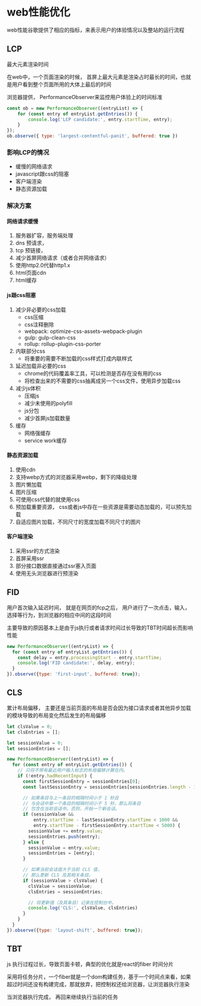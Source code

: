 # web性能优化

web性能谷歌提供了相应的指标，来表示用户的体验情况以及整站的运行流程

## LCP

最大元素渲染时间

在web中，一个页面渲染的时候， 首屏上最大元素是渲染占时最长的时间，也就是用户看到整个页面所用的大体上最后的时间

浏览器提供， PerformanceObserver来监控用户体验上的时间标准

```js
const ob = new PerformanceObserver((entryList) => {
    for (const entry of entryList.getEntries()) {
        console.log('LCP candidate:', entry.startTime, entry);
    }
});
ob.observe({ type: 'largest-contentful-panit', buffered: true })
```

### 影响LCP的情况

- 缓慢的网络请求
- javascript跟css的阻塞
- 客户端渲染
- 静态资源加载

### 解决方案

#### 网络请求缓慢

1. 服务器扩容，服务端处理
2. dns 预请求， <link rel="dns-prefetch">
3. tcp 预链接， <link rel="preconnect">
4. 减少首屏网络请求（或者合并网络请求）
5. 使用http2.0代替http1.x
6. html页面cdn
7. html缓存

#### js跟css阻塞

1. 减少非必要的css加载
    - css压缩
    - css注释删除
    - webpack: optimize-css-assets-webpack-plugin
    - gulp: gulp-clean-css
    - rollup: rollup-plugin-css-porter
2. 内联部分css
    - 将重要的需要不断加载的css样式打成内联样式
3. 延迟加载非必要的css
    - chrome的代码覆盖率工具，可以检测是否存在没有用的css
    - 将检查出来的不需要的css抽离成另一个css文件，使用异步加载css
4. 减少js体积
    - 压缩js
    - 减少未使用的polyfill
    - js分包
    - 减少首屏js加载数量
5. 缓存
    - 网络强缓存
    - service work缓存

#### 静态资源加载

1. 使用cdn
2. 支持webp方式的浏览器采用webp，剩下的降级处理
3. 图片懒加载
4. 图片压缩
5. 可使用css代替的就使用css
6. 预加载重要资源， css或者js中存在一些资源是需要动态加载的，可以预先加载
7. 自适应图片加载，不同尺寸的宽度加载不同尺寸的图片


#### 客户端渲染

1. 采用ssr的方式渲染
2. 首屏采用ssr
3. 部分接口数据直接通过ssr塞入页面
4. 使用无头浏览器进行预渲染

## FID

用户首次输入延迟时间， 就是在网页的fcp之后， 用户进行了一次点击，输入，选择等行为，到浏览器的相应中间的这段时间

主要导致的原因基本上是由于js执行或者请求时间过长导致的TBT时间超长而影响性能

```js
new PerformanceObserver((entryList) => {
  for (const entry of entryList.getEntries()) {
    const delay = entry.processingStart - entry.startTime;
    console.log('FID candidate:', delay, entry);
  }
}).observe({type: 'first-input', buffered: true});
```

### 


## CLS

累计布局偏移， 主要还是当前页面的布局是否会因为接口请求或者其他异步加载的模块导致的布局变化然后发生的布局偏移

```js
let clsValue = 0;
let clsEntries = [];

let sessionValue = 0;
let sessionEntries = [];

new PerformanceObserver((entryList) => {
  for (const entry of entryList.getEntries()) {
    // 只将不带有最近用户输入标志的布局偏移计算在内。
    if (!entry.hadRecentInput) {
      const firstSessionEntry = sessionEntries[0];
      const lastSessionEntry = sessionEntries[sessionEntries.length - 1];

      // 如果条目与上一条目的相隔时间小于 1 秒且
      // 与会话中第一个条目的相隔时间小于 5 秒，那么将条目
      // 包含在当前会话中。否则，开始一个新会话。
      if (sessionValue &&
          entry.startTime - lastSessionEntry.startTime < 1000 &&
          entry.startTime - firstSessionEntry.startTime < 5000) {
        sessionValue += entry.value;
        sessionEntries.push(entry);
      } else {
        sessionValue = entry.value;
        sessionEntries = [entry];
      }

      // 如果当前会话值大于当前 CLS 值，
      // 那么更新 CLS 及其相关条目。
      if (sessionValue > clsValue) {
        clsValue = sessionValue;
        clsEntries = sessionEntries;

        // 将更新值（及其条目）记录在控制台中。
        console.log('CLS:', clsValue, clsEntries)
      }
    }
  }
}).observe({type: 'layout-shift', buffered: true});
```

## TBT

js 执行过程过长，导致页面卡顿，典型的优化就是react的fiber 时间分片

采用将任务分片，一个fiber就是一个dom构建任务，基于一个时间点来看，如果超过时间还没有构建完成，那就放弃，把控制权还给浏览器，让浏览器执行渲染

当浏览器执行完成， 再回来继续执行当前的任务